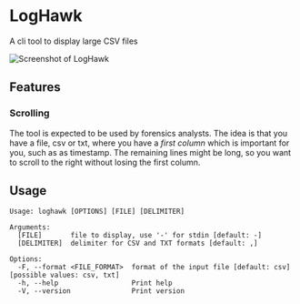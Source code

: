 # LogHawk
A cli tool to display large CSV files

![Screenshot of LogHawk](https://github.com/janstarke/loghawk/blob/main/docs/sample.png?raw=true)

## Features 

### Scrolling
The tool is expected to be used by forensics analysts. The idea is that you have a file, csv or txt,
where you have a *first column* which is important for you, such as as timestamp. The remaining lines
might be long, so you want to scroll to the right without losing the first column.

## Usage

```
Usage: loghawk [OPTIONS] [FILE] [DELIMITER]

Arguments:
  [FILE]       file to display, use '-' for stdin [default: -]
  [DELIMITER]  delimiter for CSV and TXT formats [default: ,]

Options:
  -F, --format <FILE_FORMAT>  format of the input file [default: csv] [possible values: csv, txt]
  -h, --help                  Print help
  -V, --version               Print version
```